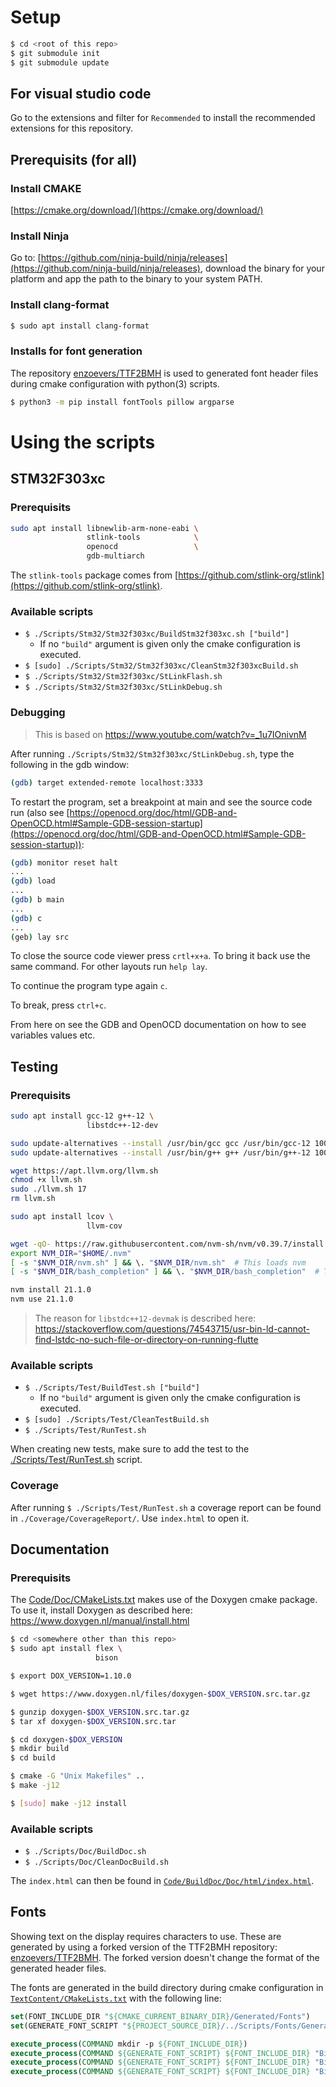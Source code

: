 #

# Setup

```bash
$ cd <root of this repo>
$ git submodule init
$ git submodule update
```

## For visual studio code

Go to the extensions and filter for `Recommended` to install the recommended extensions for this repository.

## Prerequisits (for all)

### Install CMAKE

[https://cmake.org/download/](https://cmake.org/download/)

### Install Ninja

Go to: [https://github.com/ninja-build/ninja/releases](https://github.com/ninja-build/ninja/releases), download the binary for your platform and app the path to the binary to your system PATH.

### Install clang-format

```bash
$ sudo apt install clang-format
```

### Installs for font generation

The repository [enzoevers/TTF2BMH](https://github.com/enzoevers/TTF2BMH) is used to generated font header files during cmake configuration with python(3) scripts.

```bash
$ python3 -m pip install fontTools pillow argparse
```

# Using the scripts

## STM32F303xc

### Prerequisits

```bash
sudo apt install libnewlib-arm-none-eabi \
                 stlink-tools            \
                 openocd                 \
                 gdb-multiarch
```

The `stlink-tools` package comes from [https://github.com/stlink-org/stlink](https://github.com/stlink-org/stlink).

### Available scripts

- `$ ./Scripts/Stm32/Stm32f303xc/BuildStm32f303xc.sh ["build"]`
  - If no `"build"` argument is given only the cmake configuration is executed.
- `$ [sudo] ./Scripts/Stm32/Stm32f303xc/CleanStm32f303xcBuild.sh`
- `$ ./Scripts/Stm32/Stm32f303xc/StLinkFlash.sh`
- `$ ./Scripts/Stm32/Stm32f303xc/StLinkDebug.sh`

### Debugging

> This is based on https://www.youtube.com/watch?v=_1u7IOnivnM

After running `./Scripts/Stm32/Stm32f303xc/StLinkDebug.sh`, type the following in the gdb window:

```bash
(gdb) target extended-remote localhost:3333
```

To restart the program, set a breakpoint at main and see the source code run (also see [https://openocd.org/doc/html/GDB-and-OpenOCD.html#Sample-GDB-session-startup](https://openocd.org/doc/html/GDB-and-OpenOCD.html#Sample-GDB-session-startup)):

```bash
(gdb) monitor reset halt
...
(gdb) load
...
(gdb) b main
...
(gdb) c
...
(geb) lay src
```

To close the source code viewer press `crtl+x+a`. To bring it back use the same command. For other layouts run `help lay`.

To continue the program type again `c`.

To break, press `ctrl+c`.

From here on see the GDB and OpenOCD documentation on how to see variables values etc.

## Testing

### Prerequisits

```bash
sudo apt install gcc-12 g++-12 \
                 libstdc++-12-dev

sudo update-alternatives --install /usr/bin/gcc gcc /usr/bin/gcc-12 100
sudo update-alternatives --install /usr/bin/g++ g++ /usr/bin/g++-12 100

wget https://apt.llvm.org/llvm.sh
chmod +x llvm.sh
sudo ./llvm.sh 17
rm llvm.sh

sudo apt install lcov \
                 llvm-cov

wget -qO- https://raw.githubusercontent.com/nvm-sh/nvm/v0.39.7/install.sh | bash
export NVM_DIR="$HOME/.nvm"
[ -s "$NVM_DIR/nvm.sh" ] && \. "$NVM_DIR/nvm.sh"  # This loads nvm
[ -s "$NVM_DIR/bash_completion" ] && \. "$NVM_DIR/bash_completion"  # This loads nvm bash_completion

nvm install 21.1.0
nvm use 21.1.0
```

> The reason for `libstdc++12-devmak` is described here: https://stackoverflow.com/questions/74543715/usr-bin-ld-cannot-find-lstdc-no-such-file-or-directory-on-running-flutte

### Available scripts

- `$ ./Scripts/Test/BuildTest.sh ["build"]`
  - If no `"build"` argument is given only the cmake configuration is executed.
- `$ [sudo] ./Scripts/Test/CleanTestBuild.sh`
- `$ ./Scripts/Test/RunTest.sh`

When creating new tests, make sure to add the test to the [./Scripts/Test/RunTest.sh](./Scripts/Test/RunTest.sh) script.

### Coverage

After running `$ ./Scripts/Test/RunTest.sh` a coverage report can be found in `./Coverage/CoverageReport/`. Use `index.html` to open it.

## Documentation

### Prerequisits

The [Code/Doc/CMakeLists.txt](../Code/Doc/CMakeLists.txt) makes use of the Doxygen cmake package. To use it, install Doxygen as described here: https://www.doxygen.nl/manual/install.html

```bash
$ cd <somewhere other than this repo>
$ sudo apt install flex \
                   bison

$ export DOX_VERSION=1.10.0

$ wget https://www.doxygen.nl/files/doxygen-$DOX_VERSION.src.tar.gz

$ gunzip doxygen-$DOX_VERSION.src.tar.gz
$ tar xf doxygen-$DOX_VERSION.src.tar

$ cd doxygen-$DOX_VERSION
$ mkdir build
$ cd build

$ cmake -G "Unix Makefiles" ..
$ make -j12

$ [sudo] make -j12 install
```

### Available scripts

- `$ ./Scripts/Doc/BuildDoc.sh`
- `$ ./Scripts/Doc/CleanDocBuild.sh`

The `index.html` can then be found in [`Code/BuildDoc/Doc/html/index.html`](Code/BuildDoc/Doc/html/index.html).

## Fonts

Showing text on the display requires characters to use. These are generated by using a forked version of the TTF2BMH repository: [enzoevers/TTF2BMH](https://github.com/enzoevers/TTF2BMH). The forked version doesn't change the format of the generated header files.

The fonts are generated in the build directory during cmake configuration in [`TextContent/CMakeLists.txt`](../Code/TextContent/CMakeLists.txt) with the following line:

```cmake
set(FONT_INCLUDE_DIR "${CMAKE_CURRENT_BINARY_DIR}/Generated/Fonts")
set(GENERATE_FONT_SCRIPT "${PROJECT_SOURCE_DIR}/../Scripts/Fonts/GenerateFonts.sh")

execute_process(COMMAND mkdir -p ${FONT_INCLUDE_DIR})
execute_process(COMMAND ${GENERATE_FONT_SCRIPT} ${FONT_INCLUDE_DIR} "Bitstream Vera Sans Mono" 8)
execute_process(COMMAND ${GENERATE_FONT_SCRIPT} ${FONT_INCLUDE_DIR} "Bitstream Vera Sans Mono" 12)
execute_process(COMMAND ${GENERATE_FONT_SCRIPT} ${FONT_INCLUDE_DIR} "Bitstream Vera Sans Mono" 16)
```
